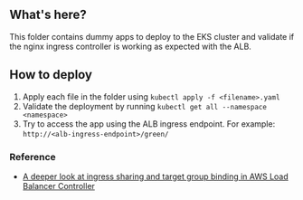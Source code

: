 ## What's here?
This folder contains dummy apps to deploy to the EKS cluster and validate if the nginx ingress controller is working as expected with the ALB.

## How to deploy
1. Apply each file in the folder using `kubectl apply -f <filename>.yaml`
2. Validate the deployment by running `kubectl get all --namespace <namespace>`
3. Try to access the app using the ALB ingress endpoint. For example: `http://<alb-ingress-endpoint>/green/`

### Reference
- [A deeper look at ingress sharing and target group binding in AWS Load Balancer Controller](https://aws.amazon.com/blogs/containers/a-deeper-look-at-ingress-sharing-and-target-group-binding-in-aws-load-balancer-controller/)